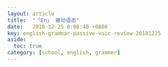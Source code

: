 ```yaml
---
layout: article
title:  "「En」 被动语态"
date:   2018-12-25 8:06:40 +0800
key: english-grammar-passive-voic-review-20181225
aside:
  toc: true
category: [school, english, grammer]
---
```

